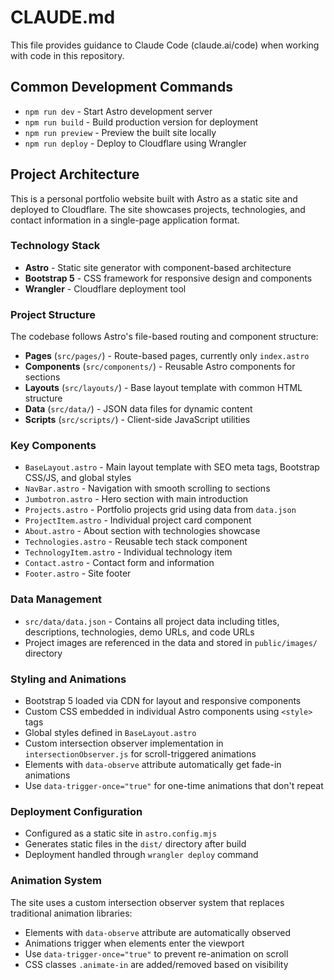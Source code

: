# CLAUDE.md

This file provides guidance to Claude Code (claude.ai/code) when working with code in this repository.

## Common Development Commands

- `npm run dev` - Start Astro development server
- `npm run build` - Build production version for deployment
- `npm run preview` - Preview the built site locally
- `npm run deploy` - Deploy to Cloudflare using Wrangler

## Project Architecture

This is a personal portfolio website built with Astro as a static site and deployed to Cloudflare. The site showcases projects, technologies, and contact information in a single-page application format.

### Technology Stack

- **Astro** - Static site generator with component-based architecture
- **Bootstrap 5** - CSS framework for responsive design and components
- **Wrangler** - Cloudflare deployment tool

### Project Structure

The codebase follows Astro's file-based routing and component structure:

- **Pages** (`src/pages/`) - Route-based pages, currently only `index.astro`
- **Components** (`src/components/`) - Reusable Astro components for sections
- **Layouts** (`src/layouts/`) - Base layout template with common HTML structure
- **Data** (`src/data/`) - JSON data files for dynamic content
- **Scripts** (`src/scripts/`) - Client-side JavaScript utilities

### Key Components

- `BaseLayout.astro` - Main layout template with SEO meta tags, Bootstrap CSS/JS, and global styles
- `NavBar.astro` - Navigation with smooth scrolling to sections
- `Jumbotron.astro` - Hero section with main introduction
- `Projects.astro` - Portfolio projects grid using data from `data.json`
- `ProjectItem.astro` - Individual project card component
- `About.astro` - About section with technologies showcase
- `Technologies.astro` - Reusable tech stack component
- `TechnologyItem.astro` - Individual technology item
- `Contact.astro` - Contact form and information
- `Footer.astro` - Site footer

### Data Management

- `src/data/data.json` - Contains all project data including titles, descriptions, technologies, demo URLs, and code URLs
- Project images are referenced in the data and stored in `public/images/` directory

### Styling and Animations

- Bootstrap 5 loaded via CDN for layout and responsive components
- Custom CSS embedded in individual Astro components using `<style>` tags
- Global styles defined in `BaseLayout.astro`
- Custom intersection observer implementation in `intersectionObserver.js` for scroll-triggered animations
- Elements with `data-observe` attribute automatically get fade-in animations
- Use `data-trigger-once="true"` for one-time animations that don't repeat

### Deployment Configuration

- Configured as a static site in `astro.config.mjs`
- Generates static files in the `dist/` directory after build
- Deployment handled through `wrangler deploy` command

### Animation System

The site uses a custom intersection observer system that replaces traditional animation libraries:

- Elements with `data-observe` attribute are automatically observed
- Animations trigger when elements enter the viewport
- Use `data-trigger-once="true"` to prevent re-animation on scroll
- CSS classes `.animate-in` are added/removed based on visibility
